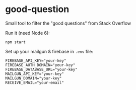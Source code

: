 good-question
===

Small tool to filter the "good questions" from Stack Overflow

Run it (need Node 6):

    npm start

Set up your mailgun & firebase in `.env` file:

    FIREBASE_API_KEY="your-key"
    FIREBASE_AUTH_DOMAIN="your-key"
    FIREBASE_DATABASE_URL="your-key"
    MAILGUN_API_KEY="your-key"
    MAILGUN_DOMAIN="your-key"
    RECEIVE_EMAIL="your-email"

